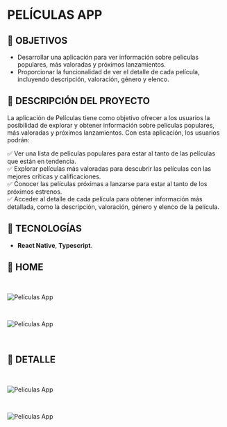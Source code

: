 # **PELÍCULAS APP**

## **📌 OBJETIVOS**

- Desarrollar una aplicación para ver información sobre películas populares, más valoradas y próximos lanzamientos.
- Proporcionar la funcionalidad de ver el detalle de cada película, incluyendo descripción, valoración, género y elenco.

## **📌 DESCRIPCIÓN DEL PROYECTO**

La aplicación de Películas tiene como objetivo ofrecer a los usuarios la posibilidad de explorar y obtener información sobre películas populares, más valoradas y próximos lanzamientos. Con esta aplicación, los usuarios podrán:

✅ Ver una lista de películas populares para estar al tanto de las películas que están en tendencia.
<br />
✅ Explorar películas más valoradas para descubrir las películas con las mejores críticas y calificaciones.
<br />
✅ Conocer las películas próximas a lanzarse para estar al tanto de los próximos estrenos.
<br />
✅ Acceder al detalle de cada película para obtener información más detallada, como la descripción, valoración, género y elenco de la película.
<br />

## **🦾 TECNOLOGÍAS**

- **React Native**, **Typescript**.

## **📍 HOME**

<br />

![Películas App](./assests/Home.PNG)

<br />

![Películas App](./assests/Home2.PNG)

<br />

## **📍 DETALLE**

<br />

![Películas App](./assests/Detail.PNG)

<br />

![Películas App](./assests/Detail2.PNG)

<br />
